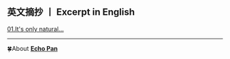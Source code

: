 ## 英文摘抄 丨 Excerpt in English

[01.It's only natural...](./01.It's_only_natural_xxx_.md)

***
🍀About [**Echo Pan**](https://github.com/echopan)